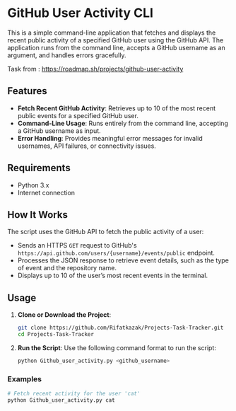 # GitHub User Activity CLI

This is a simple command-line application that fetches and displays the recent public activity of a specified GitHub user using the GitHub API. The application runs from the command line, accepts a GitHub username as an argument, and handles errors gracefully.

Task from : https://roadmap.sh/projects/github-user-activity

## Features

- **Fetch Recent GitHub Activity**: Retrieves up to 10 of the most recent public events for a specified GitHub user.
- **Command-Line Usage**: Runs entirely from the command line, accepting a GitHub username as input.
- **Error Handling**: Provides meaningful error messages for invalid usernames, API failures, or connectivity issues.

## Requirements

- Python 3.x
- Internet connection

## How It Works

The script uses the GitHub API to fetch the public activity of a user:
- Sends an HTTPS `GET` request to GitHub's `https://api.github.com/users/{username}/events/public` endpoint.
- Processes the JSON response to retrieve event details, such as the type of event and the repository name.
- Displays up to 10 of the user’s most recent events in the terminal.

## Usage

1. **Clone or Download the Project**:
    ```bash
    git clone https://github.com/Rifatkazak/Projects-Task-Tracker.git
    cd Projects-Task-Tracker
    ```

2. **Run the Script**:
    Use the following command format to run the script:
    ```bash
    python Github_user_activity.py <github_username>
    ```

### Examples

```bash
# Fetch recent activity for the user 'cat'
python Github_user_activity.py cat
